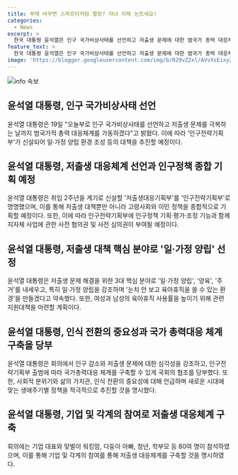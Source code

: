 ```yaml
---
title: 부채 바꾸면 스파르타처럼 멸망? 자녀 이제 눈뜨세요!
categories:
  - News
excerpt: >
  한국 대통령 윤석열은 인구 국가비상사태를 선언하고 저출생 문제에 대한 범국가 총력 대응체계를 가동하겠다고 발표했다. 그는 이를 위해 인구전략기획부를 신설하고, 일과 가정 양립을 강조하며 육아휴직 혜택을 확대할 것이라고 밝혔다. 뿐만 아니라 인구 감소의 심각성을 강조하며 국회와 시민의 협조를 당부하기도 했다. 해당 발표로 인해 정부의 대책에 관심이 증폭되고 있다.
feature_text: >
  한국 대통령 윤석열은 인구 국가비상사태를 선언하고 저출생 문제에 대한 범국가 총력 대응체계를 가동하겠다고 발표했다. 그는 이를 위해 인구전략기획부를 신설하고, 일과 가정 양립을 강조하며 육아휴직 혜택을 확대할 것이라고 밝혔다. 뿐만 아니라 인구 감소의 심각성을 강조하며 국회와 시민의 협조를 당부하기도 했다. 해당 발표로 인해 정부의 대책에 관심이 증폭되고 있다.
image: 'https://blogger.googleusercontent.com/img/b/R29vZ2xl/AVvXsEixyZcFfHzMRdzZMjFBmAUKJYCLCGyLL1o632UiGVXcaFdKo_bkvkuCioo0uUKlGfBVcT3P84aROyZIXSBEx3Aw5nCQ3pTgDom1WDC4m8eifvWiAmWEEVb4x6G_l8C0QH225ldMjyaFvpxGEBGNO37VmDTDMHGhJPq73UglMfDca1-0aw/s1600/blogspot.png'
---
```


<p><img src="https://blogger.googleusercontent.com/img/b/R29vZ2xl/AVvXsEixyZcFfHzMRdzZMjFBmAUKJYCLCGyLL1o632UiGVXcaFdKo_bkvkuCioo0uUKlGfBVcT3P84aROyZIXSBEx3Aw5nCQ3pTgDom1WDC4m8eifvWiAmWEEVb4x6G_l8C0QH225ldMjyaFvpxGEBGNO37VmDTDMHGhJPq73UglMfDca1-0aw/s1600/blogspot.png" alt="info 속보" /></p>

<h2 data-ke-size="size26">윤석열 대통령, 인구 국가비상사태 선언</h2>

<p data-ke-size="size16">윤석열 대통령은 19일 "오늘부로 인구 국가비상사태를 선언하고 저출생 문제를 극복하는 날까지 범국가적 총력 대응체계를 가동하겠다"고 밝혔다. 이에 따라 '인구전략기획부'가 신설되어 일·가정 양립 환경 조성 등의 대책을 추진할 예정이다.</p>

<h2 data-ke-size="size26">윤석열 대통령, 저출생 대응체계 선언과 인구정책 종합 기획 예정</h2>

<p data-ke-size="size16">윤석열 대통령은 취임 2주년을 계기로 신설할 '저출생대응기획부'를 '인구전략기획부'로 명명했으며, 이를 통해 저출생 대책뿐만 아니라 고령사회와 이민 정책을 종합적으로 기획할 예정이다. 또한, 이에 따라 인구전략기획부에 인구정책 기획·평가·조정 기능과 함께 지자체 사업에 관한 사전 협의권 및 사전 심의권이 부여될 예정이다.</p>

<h2 data-ke-size="size26">윤석열 대통령, 저출생 대책 핵심 분야로 '일·가정 양립' 선정</h2>

<p data-ke-size="size16">윤석열 대통령은 저출생 문제 해결을 위한 3대 핵심 분야로 '일·가정 양립', '양육', '주거'를 내세우고, 특히 일·가정 양립을 강조하며 '눈치 안 보고 육아휴직을 쓸 수 있는 환경'을 만들겠다고 약속했다. 또한, 여성과 남성의 육아휴직 사용률을 높이기 위해 관련 지원대책을 마련할 계획이다.</p>

<h2 data-ke-size="size26">윤석열 대통령, 인식 전환의 중요성과 국가 총력대응 체계 구축을 당부</h2>

<p data-ke-size="size16">윤석열 대통령은 회의에서 인구 감소와 저출생 문제에 대한 심각성을 강조하고, 인구전략기획부 출범에 따라 국가총력대응 체계를 구축할 수 있게 국회의 협조를 당부했다. 또한, 사회적 분위기와 삶의 가치관, 인식 전환의 중요성에 대해 언급하며 새로운 시대에 맞는 생애주기별 정책을 적극적으로 추진할 것을 명시했다.</p>

<h2 data-ke-size="size26">윤석열 대통령, 기업 및 각계의 참여로 저출생 대응체계 구축</h2>

<p data-ke-size="size16">회의에는 기업 대표와 맞벌이 워킹맘, 다둥이 아빠, 청년, 학부모 등 80여 명이 참석하였으며, 이를 통해 기업 및 각계의 참여를 통해 저출생 대응체계를 구축할 것을 명시하였다.</p>

